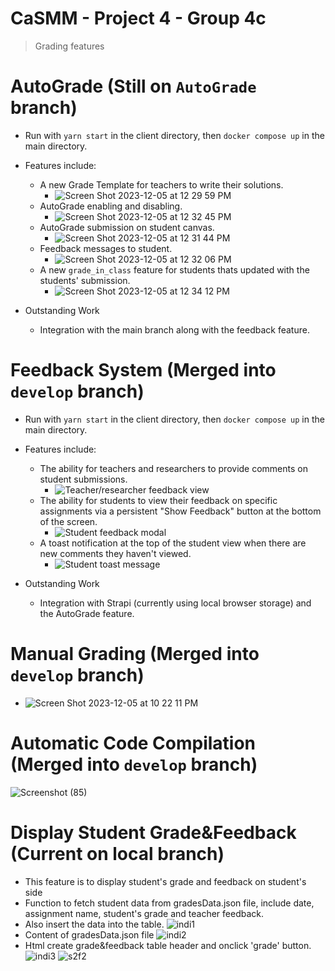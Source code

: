 # CaSMM - Project 4 - Group 4c

> Grading features

# AutoGrade (Still on `AutoGrade` branch)
- Run with `yarn start` in the client directory, then `docker compose up` in the main directory.

- Features include:
  - A new Grade Template for teachers to write their solutions.
    - ![Screen Shot 2023-12-05 at 12 29 59 PM](https://github.com/CEN3031-F23-Group4c/sapphire-project04-4c/assets/92874037/7e9d5108-8fb4-4873-bd09-f4493836d329)
  - AutoGrade enabling and disabling.
    - ![Screen Shot 2023-12-05 at 12 32 45 PM](https://github.com/CEN3031-F23-Group4c/sapphire-project04-4c/assets/92874037/7b23c177-7bef-4501-80c3-feb9665d70b0)
  - AutoGrade submission on student canvas.
    - ![Screen Shot 2023-12-05 at 12 31 44 PM](https://github.com/CEN3031-F23-Group4c/sapphire-project04-4c/assets/92874037/a1b8687e-e93d-4ad0-b914-c36921feb347)
  - Feedback messages to student.
    - ![Screen Shot 2023-12-05 at 12 32 06 PM](https://github.com/CEN3031-F23-Group4c/sapphire-project04-4c/assets/92874037/0dd12f52-f0e6-4512-ba50-b906d680521f)
  - A new `grade_in_class` feature for students thats updated with the students' submission.
    - ![Screen Shot 2023-12-05 at 12 34 12 PM](https://github.com/CEN3031-F23-Group4c/sapphire-project04-4c/assets/92874037/e1d8c72f-fd3d-4ed0-bd9d-fd34c7c65f6f)

- Outstanding Work
  - Integration with the main branch along with the feedback feature.
 
# Feedback System (Merged into `develop` branch)
- Run with `yarn start` in the client directory, then `docker compose up` in the main directory.

- Features include:
  - The ability for teachers and researchers to provide comments on student submissions.
    -  ![Teacher/researcher feedback view](https://github.com/CEN3031-F23-Group4c/sapphire-project04-4c/assets/11484046/b4fcf73b-831f-41f6-bf7d-5599b3a8a0ce)
  - The ability for students to view their feedback on specific assignments via a persistent "Show Feedback" button at the bottom of the screen.
    -  ![Student feedback modal](https://github.com/CEN3031-F23-Group4c/sapphire-project04-4c/assets/11484046/e4901c95-c57a-49cb-87a8-e92f501ed4bc)
  - A toast notification at the top of the student view when there are new comments they haven't viewed.
    -  ![Student toast message](https://github.com/CEN3031-F23-Group4c/sapphire-project04-4c/assets/11484046/cff565f6-4307-4da8-9cd4-7e087d33eebe)

- Outstanding Work
  - Integration with Strapi (currently using local browser storage) and the AutoGrade feature.

# Manual Grading (Merged into `develop` branch)
  - ![Screen Shot 2023-12-05 at 10 22 11 PM](https://github.com/CEN3031-F23-Group4c/sapphire-project04-4c/assets/73858107/d72926f0-8d36-48b9-86ed-469beed0af63)

# Automatic Code Compilation (Merged into `develop` branch)
![Screenshot (85)](https://github.com/CEN3031-F23-Group4c/sapphire-project04-4c/assets/100625630/36f314a3-d404-42e8-a7cc-a72585108bdf)

# Display Student Grade&Feedback (Current on local branch)
- This feature is to display student's grade and feedback on student's side
- Function to fetch student data from gradesData.json file, include date, assignment name, student's grade and teacher feedback.
- Also insert the data into the table.
![indi1](https://github.com/CEN3031-F23-Group4c/sapphire-project04-4c/assets/92874121/92fb16df-8716-49b3-ad3f-8bd2555d7f79)
- Content of gradesData.json file
![indi2](https://github.com/CEN3031-F23-Group4c/sapphire-project04-4c/assets/92874121/1ce66cc6-a9d8-4ff7-9128-050b33de630b)
- Html create grade&feedback table header and onclick 'grade' button.
![indi3](https://github.com/CEN3031-F23-Group4c/sapphire-project04-4c/assets/92874121/f29b53b8-818f-45c9-9d46-c51ef26e21e5)
![s2f2](https://github.com/CEN3031-F23-Group4c/sapphire-project04-4c/assets/92874121/f8a0c24f-7fb2-46a3-bfea-48a17bd7d065)









